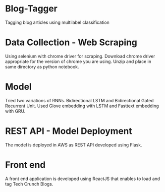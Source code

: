 # Blog-Tagger
Tagging blog articles using multilabel classification

# Data Collection - Web Scraping
Using selenium with chrome driver for scraping.
Download chrome driver appropriate for the version of chrome you are using. 
Unzip and place in same directory as python notebook.

# Model
Tried two variations of RNNs. Bidirectional LSTM and Bidirectional Gated Recurrent Unit.
Used Glove embedding with LSTM and Fasttext embedding with GRU.

# REST API - Model Deployment
The model is deployed in AWS as REST API developed using Flask.

# Front end
A front end application is developed using ReactJS that enables to load and tag Tech Crunch Blogs.
